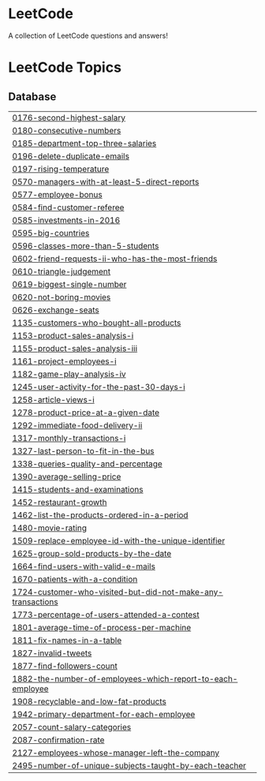 # LeetCode
A collection of LeetCode questions and answers!

<!---LeetCode Topics Start-->
# LeetCode Topics
## Database
|  |
| ------- |
| [0176-second-highest-salary](https://github.com/Rites23/LeetCode/tree/master/0176-second-highest-salary) |
| [0180-consecutive-numbers](https://github.com/Rites23/LeetCode/tree/master/0180-consecutive-numbers) |
| [0185-department-top-three-salaries](https://github.com/Rites23/LeetCode/tree/master/0185-department-top-three-salaries) |
| [0196-delete-duplicate-emails](https://github.com/Rites23/LeetCode/tree/master/0196-delete-duplicate-emails) |
| [0197-rising-temperature](https://github.com/Rites23/LeetCode/tree/master/0197-rising-temperature) |
| [0570-managers-with-at-least-5-direct-reports](https://github.com/Rites23/LeetCode/tree/master/0570-managers-with-at-least-5-direct-reports) |
| [0577-employee-bonus](https://github.com/Rites23/LeetCode/tree/master/0577-employee-bonus) |
| [0584-find-customer-referee](https://github.com/Rites23/LeetCode/tree/master/0584-find-customer-referee) |
| [0585-investments-in-2016](https://github.com/Rites23/LeetCode/tree/master/0585-investments-in-2016) |
| [0595-big-countries](https://github.com/Rites23/LeetCode/tree/master/0595-big-countries) |
| [0596-classes-more-than-5-students](https://github.com/Rites23/LeetCode/tree/master/0596-classes-more-than-5-students) |
| [0602-friend-requests-ii-who-has-the-most-friends](https://github.com/Rites23/LeetCode/tree/master/0602-friend-requests-ii-who-has-the-most-friends) |
| [0610-triangle-judgement](https://github.com/Rites23/LeetCode/tree/master/0610-triangle-judgement) |
| [0619-biggest-single-number](https://github.com/Rites23/LeetCode/tree/master/0619-biggest-single-number) |
| [0620-not-boring-movies](https://github.com/Rites23/LeetCode/tree/master/0620-not-boring-movies) |
| [0626-exchange-seats](https://github.com/Rites23/LeetCode/tree/master/0626-exchange-seats) |
| [1135-customers-who-bought-all-products](https://github.com/Rites23/LeetCode/tree/master/1135-customers-who-bought-all-products) |
| [1153-product-sales-analysis-i](https://github.com/Rites23/LeetCode/tree/master/1153-product-sales-analysis-i) |
| [1155-product-sales-analysis-iii](https://github.com/Rites23/LeetCode/tree/master/1155-product-sales-analysis-iii) |
| [1161-project-employees-i](https://github.com/Rites23/LeetCode/tree/master/1161-project-employees-i) |
| [1182-game-play-analysis-iv](https://github.com/Rites23/LeetCode/tree/master/1182-game-play-analysis-iv) |
| [1245-user-activity-for-the-past-30-days-i](https://github.com/Rites23/LeetCode/tree/master/1245-user-activity-for-the-past-30-days-i) |
| [1258-article-views-i](https://github.com/Rites23/LeetCode/tree/master/1258-article-views-i) |
| [1278-product-price-at-a-given-date](https://github.com/Rites23/LeetCode/tree/master/1278-product-price-at-a-given-date) |
| [1292-immediate-food-delivery-ii](https://github.com/Rites23/LeetCode/tree/master/1292-immediate-food-delivery-ii) |
| [1317-monthly-transactions-i](https://github.com/Rites23/LeetCode/tree/master/1317-monthly-transactions-i) |
| [1327-last-person-to-fit-in-the-bus](https://github.com/Rites23/LeetCode/tree/master/1327-last-person-to-fit-in-the-bus) |
| [1338-queries-quality-and-percentage](https://github.com/Rites23/LeetCode/tree/master/1338-queries-quality-and-percentage) |
| [1390-average-selling-price](https://github.com/Rites23/LeetCode/tree/master/1390-average-selling-price) |
| [1415-students-and-examinations](https://github.com/Rites23/LeetCode/tree/master/1415-students-and-examinations) |
| [1452-restaurant-growth](https://github.com/Rites23/LeetCode/tree/master/1452-restaurant-growth) |
| [1462-list-the-products-ordered-in-a-period](https://github.com/Rites23/LeetCode/tree/master/1462-list-the-products-ordered-in-a-period) |
| [1480-movie-rating](https://github.com/Rites23/LeetCode/tree/master/1480-movie-rating) |
| [1509-replace-employee-id-with-the-unique-identifier](https://github.com/Rites23/LeetCode/tree/master/1509-replace-employee-id-with-the-unique-identifier) |
| [1625-group-sold-products-by-the-date](https://github.com/Rites23/LeetCode/tree/master/1625-group-sold-products-by-the-date) |
| [1664-find-users-with-valid-e-mails](https://github.com/Rites23/LeetCode/tree/master/1664-find-users-with-valid-e-mails) |
| [1670-patients-with-a-condition](https://github.com/Rites23/LeetCode/tree/master/1670-patients-with-a-condition) |
| [1724-customer-who-visited-but-did-not-make-any-transactions](https://github.com/Rites23/LeetCode/tree/master/1724-customer-who-visited-but-did-not-make-any-transactions) |
| [1773-percentage-of-users-attended-a-contest](https://github.com/Rites23/LeetCode/tree/master/1773-percentage-of-users-attended-a-contest) |
| [1801-average-time-of-process-per-machine](https://github.com/Rites23/LeetCode/tree/master/1801-average-time-of-process-per-machine) |
| [1811-fix-names-in-a-table](https://github.com/Rites23/LeetCode/tree/master/1811-fix-names-in-a-table) |
| [1827-invalid-tweets](https://github.com/Rites23/LeetCode/tree/master/1827-invalid-tweets) |
| [1877-find-followers-count](https://github.com/Rites23/LeetCode/tree/master/1877-find-followers-count) |
| [1882-the-number-of-employees-which-report-to-each-employee](https://github.com/Rites23/LeetCode/tree/master/1882-the-number-of-employees-which-report-to-each-employee) |
| [1908-recyclable-and-low-fat-products](https://github.com/Rites23/LeetCode/tree/master/1908-recyclable-and-low-fat-products) |
| [1942-primary-department-for-each-employee](https://github.com/Rites23/LeetCode/tree/master/1942-primary-department-for-each-employee) |
| [2057-count-salary-categories](https://github.com/Rites23/LeetCode/tree/master/2057-count-salary-categories) |
| [2087-confirmation-rate](https://github.com/Rites23/LeetCode/tree/master/2087-confirmation-rate) |
| [2127-employees-whose-manager-left-the-company](https://github.com/Rites23/LeetCode/tree/master/2127-employees-whose-manager-left-the-company) |
| [2495-number-of-unique-subjects-taught-by-each-teacher](https://github.com/Rites23/LeetCode/tree/master/2495-number-of-unique-subjects-taught-by-each-teacher) |
<!---LeetCode Topics End-->
